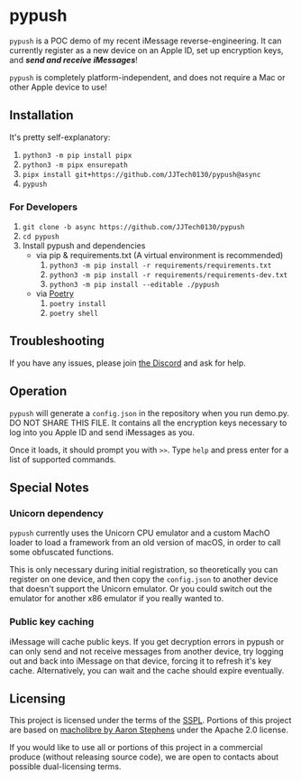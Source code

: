 # pypush
`pypush` is a POC demo of my recent iMessage reverse-engineering.
It can currently register as a new device on an Apple ID, set up encryption keys, and ***send and receive iMessages***!

`pypush` is completely platform-independent, and does not require a Mac or other Apple device to use!

## Installation
It's pretty self-explanatory:
<!-- TODO: Change the branch upon merge with main -->
<!-- NOTE: Using pip's git support requires that git be installed -->
1. `python3 -m pip install pipx`
2. `python3 -m pipx ensurepath`
3. `pipx install git+https://github.com/JJTech0130/pypush@async`
4. `pypush`

### For Developers
1. `git clone -b async https://github.com/JJTech0130/pypush`
2. `cd pypush`
3. Install pypush and dependencies
    - via pip & requirements.txt (A virtual environment is recommended)
        1. `python3 -m pip install -r requirements/requirements.txt`
        2. `python3 -m pip install -r requirements/requirements-dev.txt`
        3. `python3 -m pip install --editable ./pypush`
    - via [Poetry](https://python-poetry.org/docs/#installation)
        1. `poetry install`
        2. `poetry shell`

<!-- TODO: Add instructions on adding pypush to PATH(?) -->

## Troubleshooting
If you have any issues, please join [the Discord](https://discord.gg/BVvNukmfTC) and ask for help.

## Operation
`pypush` will generate a `config.json` in the repository when you run demo.py. DO NOT SHARE THIS FILE.
It contains all the encryption keys necessary to log into you Apple ID and send iMessages as you.

Once it loads, it should prompt you with `>>`. Type `help` and press enter for a list of supported commands.

## Special Notes
### Unicorn dependency
`pypush` currently uses the Unicorn CPU emulator and a custom MachO loader to load a framework from an old version of macOS,
in order to call some obfuscated functions.

This is only necessary during initial registration, so theoretically you can register on one device, and then copy the `config.json`
to another device that doesn't support the Unicorn emulator. Or you could switch out the emulator for another x86 emulator if you really wanted to.

### Public key caching
iMessage will cache public keys. If you get decryption errors in pypush or can only send and not receive messages from another device,
try logging out and back into iMessage on that device, forcing it to refresh it's key cache. Alternatively, you can wait and the cache should
expire eventually.

## Licensing
This project is licensed under the terms of the [SSPL](https://www.mongodb.com/licensing/server-side-public-license). Portions of this project are based on [macholibre by Aaron Stephens](https://github.com/aaronst/macholibre/blob/master/LICENSE) under the Apache 2.0 license.

If you would like to use all or portions of this project in a commercial produce (without releasing source code), we are open to contacts about possible dual-licensing terms.